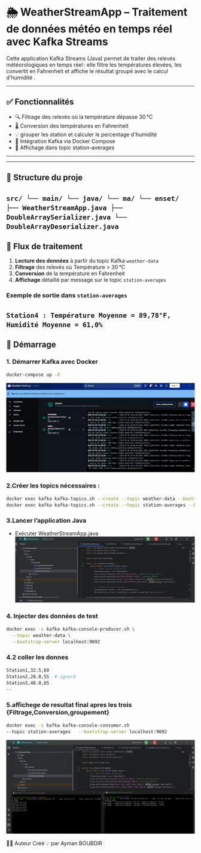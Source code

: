 # 🌦️ WeatherStreamApp – Traitement de données météo en temps réel avec Kafka Streams

Cette application Kafka Streams (Java) permet de traiter des relevés météorologiques en temps réel : elle filtre les températures élevées, les convertit en Fahrenheit et affiche le résultat groupé avec le calcul d'humidité .

---

## ✅ Fonctionnalités

- 🔍 Filtrage des relevés où la température dépasse 30 °C
- 🌡️ Conversion des températures en Fahrenheit
- 💡 grouper les station et calculer le percentage d'humidité
- 🔄 Intégration Kafka via Docker Compose
- 💬 Affichage  dans topic station-averages


---
---
## 🧩 Structure du proje
``
src/
└── main/
 └── java/
   └── ma/
     └── enset/
          ├── WeatherStreamApp.java
          ├── DoubleArraySerializer.java
          └── DoubleArrayDeserializer.java
``
---

## 🔁 Flux de traitement

1. **Lecture des données** à partir du topic Kafka `weather-data`
2. **Filtrage** des relevés où Température > 30 °C
3. **Conversion** de la température en Fahrenheit
4. **Affichage** détaillé par message sur le topic `station-averages`

### Exemple de sortie dans `station-averages`
``
Station4 : Température Moyenne = 89,78°F, Humidité Moyenne = 61,0%
``
---

## 🚀 Démarrage

### 1. Démarrer Kafka avec Docker
```bash
docker-compose up -d
```
![img.png](img/img.png)
### 2.Créer les topics nécessaires :
```bash
docker exec kafka kafka-topics.sh --create --topic weather-data --bootstrap-server localhost:9092
docker exec kafka kafka-topics.sh --create --topic station-averages --bootstrap-server localhost:9092
```

### 3.Lancer l’application Java
- Exécuter WeatherStreamApp.java
![img_1.png](img/img_1.png)

### 4. Injecter des données de test
```bash
docker exec -i kafka kafka-console-producer.sh \
  --topic weather-data \
  --bootstrap-server localhost:9092
```
### 4.2 coller les donnes 
```bash
Station1,32.5,60
Station2,28.0,55  # ignoré
Station3,40.0,65
--
```

### 5.affichege de resultat final  apres les trois {Filtrage,Conversion,groupement}
```bash
docker exec -i kafka kafka-console-consumer.sh  
--topic station-averages   --bootstrap-server localhost:9092
```
![img_2.png](img/img_2.png)



👨‍💻 Auteur
Créé 💡 par Ayman BOUBDIR
